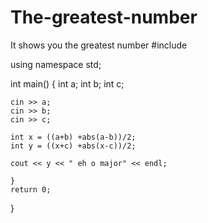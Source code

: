# The-greatest-number
It shows you the greatest number 
#include <iostream>

using namespace std;

int main()
{
    int a;
    int b;
    int c;

    cin >> a;
    cin >> b;
    cin >> c;

    int x = ((a+b) +abs(a-b))/2;
    int y = ((x+c) +abs(x-c))/2;

    cout << y << " eh o major" << endl;

    }
    return 0;
}
